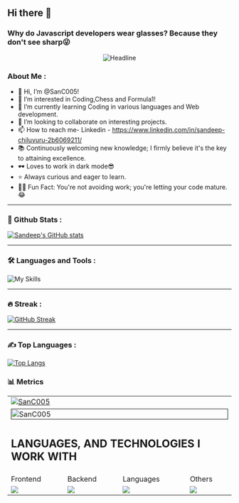 ## Hi there 👋

### Why do Javascript developers wear glasses? Because they don't see sharp😜
<div align=center> 
         <img src="https://readme-typing-svg.herokuapp.com?color=%2336BCF7&size=23&center=true&vCenter=true&width=600&height=50&lines=+;Thanks+for+checking+on+me+today;Remember,+no+matter+how+bad+your+day+is+going;It+could+be+worst+😜;Is+time+to+cheer+up;Never+underestimate+your+potential;You+are+truly+awesome!+Keep+that+in+mind;Bringing+Ideas+to+Life!;" alt="Headline" /> 
     </div> 
     
### About Me :
- 👋 Hi, I’m @SanC005!
- 👀 I’m interested in Coding,Chess and Formula1!
- 🌱 I’m currently learning Coding in various languages and Web development.
- 💞️ I’m looking to collaborate on interesting projects.
- 📫 How to reach me- Linkedin - https://www.linkedin.com/in/sandeep-chiluvuru-2b6069211/
- 📚 Continuously welcoming new knowledge; I firmly believe it's the key to attaining excellence.
- 🕶️ Loves to work in dark mode😎
- ⭐ Always curious and eager to learn.
- 🙌🏾 Fun Fact: You're not avoiding work; you're letting your code mature.😂

---

### 🥇 Github Stats :
[![Sandeep's GitHub stats](https://github-readme-stats.vercel.app/api?username=SanC005&show_icons=true&theme=chartreuse-dark)](https://github.com/SanC005)

---

### :hammer_and_wrench: Languages and Tools :
<!-- <div>
  <img src="https://github.com/devicons/devicon/blob/master/icons/cplusplus/cplusplus-original.svg" title="Cpp" alt="Cpp" width="40" height="40"/>&nbsp;
  <img src="https://github.com/devicons/devicon/blob/master/icons/python/python-original-wordmark.svg" title="Python" alt="Python" width="40" height="40"/>&nbsp;
  <img src="https://github.com/devicons/devicon/blob/master/icons/react/react-original-wordmark.svg" title="React" alt="React" width="40" height="40"/>&nbsp;
  <img src="https://github.com/devicons/devicon/blob/master/icons/java/java-original-wordmark.svg" title="Java" alt="Java" width="40" height="40"/>&nbsp;
  <img src="https://github.com/devicons/devicon/blob/master/icons/materialui/materialui-original.svg" title="Material UI" alt="Material UI" width="40" height="40"/>&nbsp;
  <img src="https://github.com/devicons/devicon/blob/master/icons/flutter/flutter-original.svg" title="Flutter" alt="Flutter" width="40" height="40"/>&nbsp;
  <img src="https://github.com/devicons/devicon/blob/master/icons/css3/css3-plain-wordmark.svg"  title="CSS3" alt="CSS" width="40" height="40"/>&nbsp;
  <img src="https://github.com/devicons/devicon/blob/master/icons/html5/html5-original.svg" title="HTML5" alt="HTML" width="40" height="40"/>&nbsp;
  <img src="https://github.com/devicons/devicon/blob/master/icons/javascript/javascript-original.svg" title="JavaScript" alt="JavaScript" width="40" height="40"/>&nbsp;
  <img src="https://github.com/devicons/devicon/blob/master/icons/react/react-original-wordmark.svg" title="react" alt="react" width="40" height="40"/>&nbsp;
  <img src="https://github.com/devicons/devicon/blob/master/icons/nextjs/nextjs-original-wordmark.svg" title="nextjs" alt="nextjs" width="40" height="40" background-color="white"/>&nbsp;
  <img src="https://github.com/devicons/devicon/blob/master/icons/firebase/firebase-plain-wordmark.svg" title="Firebase" alt="Firebase" width="40" height="40"/>&nbsp;
  <img src="https://github.com/devicons/devicon/blob/master/icons/nodejs/nodejs-original-wordmark.svg" title="NodeJS" alt="NodeJS" width="40" height="40"/>&nbsp;
  <img src="https://github.com/devicons/devicon/blob/master/icons/git/git-original-wordmark.svg" title="Git" alt="Git" width="40" height="40"/>
</div> -->
![My Skills](https://skillicons.dev/icons?i=react,nextjs,cpp,py,java,html,css,tailwind,js,nodejs,expressjs,mongodb,aws,gcp,vscode,androidstudio,tensorflow,flask&perline=9)

---

### :fire: Streak :
[![GitHub Streak](http://github-readme-streak-stats.herokuapp.com?user=SanC005&theme=dark&background=000000)](https://git.io/streak-stats)

---
### ✍️ Top Languages :
<!-- [![Top Langs](https://github-readme-stats.vercel.app/api/top-langs/?username=SanC005)](https://github.com/SanC005/github-readme-stats) -->
[![Top Langs](https://github-readme-stats.vercel.app/api/top-langs/?username=SanC005&layout=compact&langs_count=8&theme=vision-friendly-dark&hide=python)](https://github.com/anuraghazra/github-readme-stats)
### 📊 Metrics
<table>
	<tr>
		<td colspan="4"><a href = ""><img src="https://github-readme-activity-graph.vercel.app/graph?username=SanC005&bg_color=2e3440&hide_border=true&point=false&line=88c0d0&radius=8&area=true&area_color=88c0d0&title_color=ffffff&color=fff" alt="SanC005" /></a>
		</td>
	</tr>
	<tr>
		<td colspan="4"><a href=""><img width=100% src="https://github-profile-trophy.vercel.app/?username=SanC005&hide_border=true&count_private=true&column=-1&theme=nord&no-frame=true" alt="SanC005" /></a>
		</td>
	</tr>
	<tr>
		<td colspan = "4"><h2> LANGUAGES, AND TECHNOLOGIES I WORK WITH</h2></td>
	</tr>
	<tr>
		<td>Frontend</td>
		<td>Backend</td>
		<td>Languages</td>
		<td>Others</td>
	</tr>
	<tr>
		<td><img src = "https://skillicons.dev/icons?i=js,react,next,css,tailwind" ></td>
		<td><img src = "https://skillicons.dev/icons?i=mongodb,nodejs,express"></td>
		<td><img src = "https://skillicons.dev/icons?i=cpp,py,java,c" ></td>
		<td><img src = "https://skillicons.dev/icons?i=git,github,bash,aws,gcp" ></td>
	</tr>
  <!--
	<tr>
		<td colspan="4"><h2></h2>GITHUB CONTRIBUTIONS</h2></td>
	</tr>
	<tr>
		<td colspan="4" rowspan="2"><img src="https://github-readme-stats.vercel.app/api/top-langs?username=SanC005&show_icons=true&locale=en&layout=compact&theme=nord&hide_border=true" alt="SanC005" />
		</td>
	</tr>
    -->
	</table>
